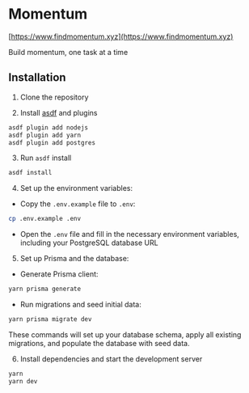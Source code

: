# Momentum


[https://www.findmomentum.xyz](https://www.findmomentum.xyz)


Build momentum, one task at a time

## Installation

1. Clone the repository

2. Install [asdf](https://github.com/asdf-vm/asdf) and plugins

``` bash
asdf plugin add nodejs
asdf plugin add yarn
asdf plugin add postgres
```

3. Run `asdf` install

```bash
asdf install
```

4. Set up the environment variables:
- Copy the `.env.example` file to `.env`:

``` bash
cp .env.example .env
```

- Open the `.env` file and fill in the necessary environment variables, including your PostgreSQL database URL

5. Set up Prisma and the database:
- Generate Prisma client:

``` bash
yarn prisma generate
```

   - Run migrations and seed initial data:

 ``` bash
 yarn prisma migrate dev
 ```

These commands will set up your database schema, apply all existing migrations, and populate the database with seed data.

6. Install dependencies and start the development server

``` bash
yarn
yarn dev
```
